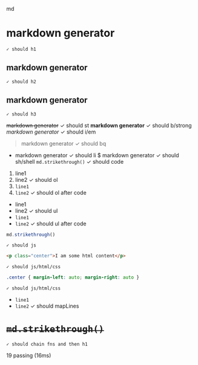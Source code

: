 

  md
# markdown generator
    ✓ should h1
## markdown generator
    ✓ should h2
## markdown generator
    ✓ should h3
~~markdown generator~~
    ✓ should st
**markdown generator**
    ✓ should b/strong
*markdown generator*
    ✓ should i/em
> markdown generator
    ✓ should bq
- markdown generator
    ✓ should li
$ markdown generator
    ✓ should sh/shell
`md.strikethrough()`
    ✓ should code
1. line1
2. line2
    ✓ should ol
1. `line1`
2. `line2`
    ✓ should ol after code
- line1
- line2
    ✓ should ul
- `line1`
- `line2`
    ✓ should ul after code
```js
md.strikethrough()
```
    ✓ should js
```html
<p class="center">I am some html content</p>
```
    ✓ should js/html/css
```css
.center { margin-left: auto; margin-right: auto }
```
    ✓ should js/html/css
- `line1`
- `line2`
    ✓ should mapLines
# ~~`md.strikethrough()`~~
    ✓ should chain fns and then h1


  19 passing (16ms)

